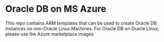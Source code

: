 # Oracle DB on MS Azure
This repo contains ARM templates that can be used to create Oracle DB instances on non-Oracle Linux Machines. For Oracle DB on Oracle Linux, please use the Azure marketplace images
